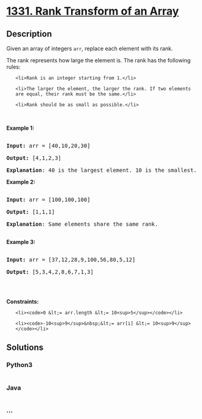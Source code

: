 # [1331. Rank Transform of an Array](https://leetcode.com/problems/rank-transform-of-an-array)

## Description
<p>Given an array of integers&nbsp;<code>arr</code>, replace each element with its rank.</p>



<p>The rank represents how large the element is. The rank has the following rules:</p>



<ul>

	<li>Rank is an integer starting from 1.</li>

	<li>The larger the element, the larger the rank. If two elements are equal, their rank must be the same.</li>

	<li>Rank should be as small as possible.</li>

</ul>



<p>&nbsp;</p>

<p><strong>Example 1:</strong></p>



<pre>

<strong>Input:</strong> arr = [40,10,20,30]

<strong>Output:</strong> [4,1,2,3]

<strong>Explanation</strong>: 40 is the largest element. 10 is the smallest. 20 is the second smallest. 30 is the third smallest.</pre>



<p><strong>Example 2:</strong></p>



<pre>

<strong>Input:</strong> arr = [100,100,100]

<strong>Output:</strong> [1,1,1]

<strong>Explanation</strong>: Same elements share the same rank.

</pre>



<p><strong>Example 3:</strong></p>



<pre>

<strong>Input:</strong> arr = [37,12,28,9,100,56,80,5,12]

<strong>Output:</strong> [5,3,4,2,8,6,7,1,3]

</pre>



<p>&nbsp;</p>

<p><strong>Constraints:</strong></p>



<ul>

	<li><code>0 &lt;= arr.length &lt;= 10<sup>5</sup></code></li>

	<li><code>-10<sup>9</sup>&nbsp;&lt;= arr[i] &lt;= 10<sup>9</sup></code></li>

</ul>


## Solutions


<!-- tabs:start -->

### **Python3**

```python

```

### **Java**

```java

```

### **...**
```

```

<!-- tabs:end -->